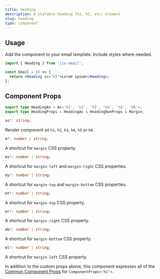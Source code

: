 ```yaml
---
title: Heading
description: A stylable heading (h1, h2, etc) element
slug: heading
type: component
---
```


<!--@include: @/include/header.md-->

<!--@include: @/include/install.md-->

## Usage

Add the component to your email template. Include styles where needed.

```jsx
import { Heading } from 'jsx-email';

const Email = () => {
  return <Heading as="h2">Lorem ipsum</Heading>;
};
```

## Component Props

```ts
export type HeadingAs = As<'h1', 'h2', 'h3', 'h4', 'h5', 'h6'>;
export type HeadingProps = HeadingAs & HeadingOwnProps & Margin;
```

```ts
as?: string;
```

Render component as `h1`, `h2`, `h3`, `h4`, `h5` or `h6`.

```ts
m?: number | string;
```

A shortcut for `margin` CSS property.

```ts
mx?: number | string;
```

A shortcut for `margin-left` and `margin-right` CSS properties.

```ts
my?: number | string;
```

A shortcut for `margin-top` and `margin-bottom` CSS properties.

```ts
mt?: number | string;
```

A shortcut for `margin-top` CSS property.

```ts
mr?: number | string;
```

A shortcut for `margin-right` CSS property.

```ts
mb?: number | string;
```

A shortcut for `margin-bottom` CSS property.

```ts
ml?: number | string;
```

A shortcut for `margin-left` CSS property.

In addition to the custom props above, this component expresses all of the [Common Component Props](https://react.dev/reference/react-dom/components/common) for `ComponentProps<'h1'>`.
